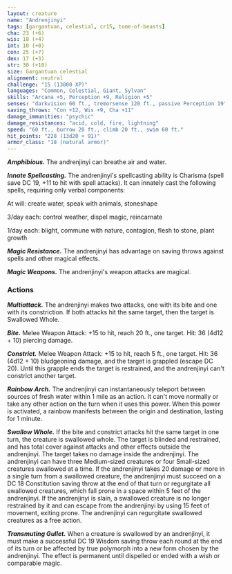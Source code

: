 ```yaml
---
layout: creature
name: "Andrenjinyi"
tags: [gargantuan, celestial, cr15, tome-of-beasts]
cha: 23 (+6)
wis: 18 (+4)
int: 10 (+0)
con: 25 (+7)
dex: 17 (+3)
str: 30 (+10)
size: Gargantuan celestial
alignment: neutral
challenge: "15 (13000 XP)"
languages: "Common, Celestial, Giant, Sylvan"
skills: "Arcana +5, Perception +9, Religion +5"
senses: "darkvision 60 ft., tremorsense 120 ft., passive Perception 19"
saving_throws: "Con +12, Wis +9, Cha +11"
damage_immunities: "psychic"
damage_resistances: "acid, cold, fire, lightning"
speed: "60 ft., burrow 20 ft., climb 20 ft., swim 60 ft."
hit_points: "228 (13d20 + 91)"
armor_class: "18 (natural armor)"
---
```


***Amphibious.*** The andrenjinyi can breathe air and water.

***Innate Spellcasting.*** The andrenjinyi's spellcasting ability is Charisma (spell save DC 19, +11 to hit with spell attacks). It can innately cast the following spells, requiring only verbal components:

At will: create water, speak with animals, stoneshape

3/day each: control weather, dispel magic, reincarnate

1/day each: blight, commune with nature, contagion, flesh to stone, plant growth

***Magic Resistance.*** The andrenjinyi has advantage on saving throws against spells and other magical effects.

***Magic Weapons.*** The andrenjinyi's weapon attacks are magical.

### Actions

***Multiattack.*** The andrenjinyi makes two attacks, one with its bite and one with its constriction. If both attacks hit the same target, then the target is Swallowed Whole.

***Bite.*** Melee Weapon Attack: +15 to hit, reach 20 ft., one target. Hit: 36 (4d12 + 10) piercing damage.

***Constrict.*** Melee Weapon Attack: +15 to hit, reach 5 ft., one target. Hit: 36 (4d12 + 10) bludgeoning damage, and the target is grappled (escape DC 20). Until this grapple ends the target is restrained, and the andrenjinyi can't constrict another target.

***Rainbow Arch.*** The andrenjinyi can instantaneously teleport between sources of fresh water within 1 mile as an action. It can't move normally or take any other action on the turn when it uses this power. When this power is activated, a rainbow manifests between the origin and destination, lasting for 1 minute.

***Swallow Whole.*** If the bite and constrict attacks hit the same target in one turn, the creature is swallowed whole. The target is blinded and restrained, and has total cover against attacks and other effects outside the andrenjinyi. The target takes no damage inside the andrenjinyi. The andrenjinyi can have three Medium-sized creatures or four Small-sized creatures swallowed at a time. If the andrenjinyi takes 20 damage or more in a single turn from a swallowed creature, the andrenjinyi must succeed on a DC 18 Constitution saving throw at the end of that turn or regurgitate all swallowed creatures, which fall prone in a space within 5 feet of the andrenjinyi. If the andrenjinyi is slain, a swallowed creature is no longer restrained by it and can escape from the andrenjinyi by using 15 feet of movement, exiting prone. The andrenjinyi can regurgitate swallowed creatures as a free action.

***Transmuting Gullet.*** When a creature is swallowed by an andrenjinyi, it must make a successful DC 19 Wisdom saving throw each round at the end of its turn or be affected by true polymorph into a new form chosen by the andrenjinyi. The effect is permanent until dispelled or ended with a wish or comparable magic.

